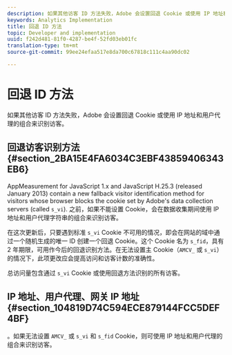 ```yaml
---
description: 如果其他访客 ID 方法失败，Adobe 会设置回退 Cookie 或使用 IP 地址和用户代理的组合来识别访客。
keywords: Analytics Implementation
title: 回退 ID 方法
topic: Developer and implementation
uuid: f242d481-81f0-4287-be4f-52fd03eb01fc
translation-type: tm+mt
source-git-commit: 99ee24efaa517e8da700c67818c111c4aa90dc02

---
```



# 回退 ID 方法

如果其他访客 ID 方法失败，Adobe 会设置回退 Cookie 或使用 IP 地址和用户代理的组合来识别访客。

## 回退访客识别方法 {#section_2BA15E4FA6034C3EBF43859406343EB6}

AppMeasurement for JavaScript 1.x and JavaScript H.25.3 (released January 2013) contain a new fallback visitor identification method for visitors whose browser blocks the cookie set by Adobe's data collection servers (called `s_vi`). 之前，如果不能设置 Cookie，会在数据收集期间使用 IP 地址和用户代理字符串的组合来识别访客。

在这次更新后，只要遇到标准 `s_vi` Cookie 不可用的情况，即会在网站的域中通过一个随机生成的唯一 ID 创建一个回退 Cookie。这个 Cookie 名为 `s_fid`，具有 2 年期限，可用作今后的回退识别方法。在无法设置主 Cookie（`AMCV_` 或 `s_vi`）的情况下，此项更改应会提高访问和访客计数的准确性。

总访问量包含通过 `s_vi` Cookie 或使用回退方法识别的所有访客。

## IP 地址、用户代理、网关 IP 地址 {#section_104819D74C594ECE879144FCC5DEF4BF}

。如果无法设置 `AMCV_` 或 `s_vi` 和 `s_fid` Cookie，则可使用 IP 地址和用户代理的组合来识别访客。
